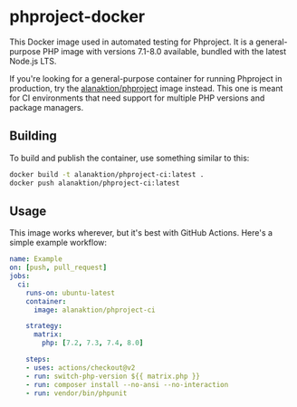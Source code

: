# phproject-docker

This Docker image used in automated testing for Phproject. It is a general-purpose PHP image with versions 7.1-8.0 available, bundled with the latest Node.js LTS.

If you're looking for a general-purpose container for running Phproject in production, try the [alanaktion/phproject](https://github.com/Alanaktion/phproject-docker) image instead. This one is meant for CI environments that need support for multiple PHP versions and package managers.

## Building

To build and publish the container, use something similar to this:

```bash
docker build -t alanaktion/phproject-ci:latest .
docker push alanaktion/phproject-ci:latest
```

## Usage

This image works wherever, but it's best with GitHub Actions. Here's a simple example workflow:

```yaml
name: Example
on: [push, pull_request]
jobs:
  ci:
    runs-on: ubuntu-latest
    container:
      image: alanaktion/phproject-ci

    strategy:
      matrix:
        php: [7.2, 7.3, 7.4, 8.0]

    steps:
    - uses: actions/checkout@v2
    - run: switch-php-version ${{ matrix.php }}
    - run: composer install --no-ansi --no-interaction
    - run: vendor/bin/phpunit
```
